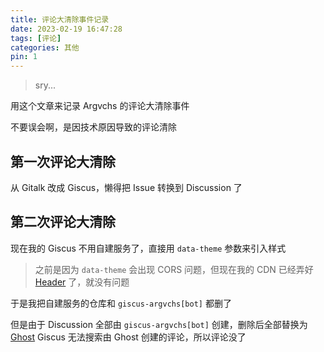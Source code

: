 ```yaml
---
title: 评论大清除事件记录
date: 2023-02-19 16:47:28
tags: [评论]
categories: 其他
pin: 1
---
```


> sry...

用这个文章来记录 Argvchs 的评论大清除事件

不要误会啊，是因技术原因导致的评论清除

<!-- more -->

## 第一次评论大清除

从 Gitalk 改成 Giscus，懒得把 Issue 转换到 Discussion 了

## 第二次评论大清除

现在我的 Giscus 不用自建服务了，直接用 `data-theme` 参数来引入样式

> 之前是因为 `data-theme` 会出现 CORS 问题，但现在我的 CDN 已经弄好 [Header](https://github.com/argvchs/static/blob/master/netlify.toml) 了，就没有问题

于是我把自建服务的仓库和 `giscus-argvchs[bot]` 都删了

但是由于 Discussion 全部由 `giscus-argvchs[bot]` 创建，删除后全部替换为 [Ghost](https://github.com/ghost)
Giscus 无法搜索由 Ghost 创建的评论，所以评论没了
